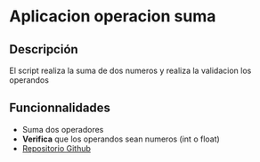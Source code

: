 # Aplicacion operacion suma
## Descripción
El script realiza la suma de dos numeros y realiza la validacion los operandos
## Funcionnalidades
- Suma dos operadores
- **Verifica** que los operandos sean numeros (int o float)
- [Repositorio Github](https://github.com/Pedroop988/operaciones_suma)
